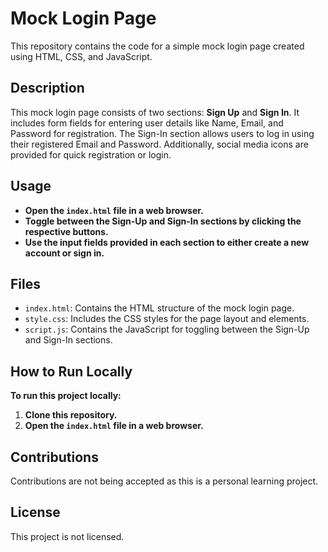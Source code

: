 # Mock Login Page

This repository contains the code for a simple mock login page created using HTML, CSS, and JavaScript.

## Description

This mock login page consists of two sections: **Sign Up** and **Sign In**. It includes form fields for entering user details like Name, Email, and Password for registration. The Sign-In section allows users to log in using their registered Email and Password. Additionally, social media icons are provided for quick registration or login.

## Usage

- **Open the `index.html` file in a web browser.**
- **Toggle between the Sign-Up and Sign-In sections by clicking the respective buttons.**
- **Use the input fields provided in each section to either create a new account or sign in.**

## Files

- `index.html`: Contains the HTML structure of the mock login page.
- `style.css`: Includes the CSS styles for the page layout and elements.
- `script.js`: Contains the JavaScript for toggling between the Sign-Up and Sign-In sections.

## How to Run Locally

**To run this project locally:**

1. **Clone this repository.**
2. **Open the `index.html` file in a web browser.**

## Contributions

Contributions are not being accepted as this is a personal learning project.

## License

This project is not licensed.
